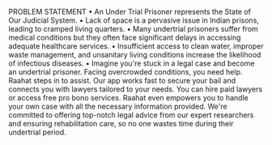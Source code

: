 PROBLEM STATEMENT
• An Under Trial Prisoner represents
the State of Our Judicial System.
• Lack of space is a pervasive issue
in Indian prisons, leading to
cramped living quarters.
• Many undertrial prisoners suffer
from medical conditions but they
often face significant delays in
accessing adequate healthcare
services.
• Insufficient access to clean water,
improper waste management, and
unsanitary living conditions
increase the likelihood of infectious
diseases.
• Imagine you're stuck in a legal case
and become an undertrial prisoner.
Facing overcrowded conditions, you
need help. Raahat steps in to assist.
Our app works fast to secure your bail
and connects you with lawyers tailored
to your needs. You can hire paid
lawyers or access free pro bono
services. Raahat even empowers you
to handle your own case with all the
necessary information provided. We're
committed to offering top-notch legal
advice from our expert researchers
and ensuring rehabilitation care, so no
one wastes time during their undertrial
period.
